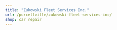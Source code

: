 ```yaml
---
title: "Zukowski Fleet Services Inc."
url: /purcellville/zukowski-fleet-services-inc/
shop: car repair
---
```

